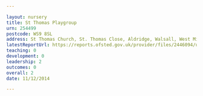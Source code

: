 ```yaml
---

layout: nursery
title: St Thomas Playgroup
urn: 254499
postcode: WS9 8SL
address: St Thomas Church, St. Thomas Close, Aldridge, Walsall, West Midlands, WS9 8SL
latestReportUrl: https://reports.ofsted.gov.uk/provider/files/2446094/urn/254499.pdf
teaching: 0
development: 0
leadership: 2
outcomes: 0
overall: 2
date: 11/12/2014

---
```

